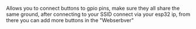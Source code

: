 Allows you to connect buttons to gpio pins, make sure they all share the same ground, after connecting to your SSID connect via your esp32 ip, from there you can add more buttons in the "Webserbver"
